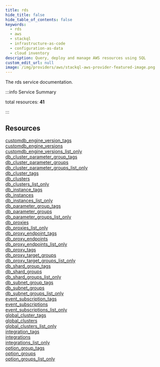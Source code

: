 ```yaml
---
title: rds
hide_title: false
hide_table_of_contents: false
keywords:
  - rds
  - aws
  - stackql
  - infrastructure-as-code
  - configuration-as-data
  - cloud inventory
description: Query, deploy and manage AWS resources using SQL
custom_edit_url: null
image: /img/providers/aws/stackql-aws-provider-featured-image.png
---
```


The rds service documentation.

:::info Service Summary

<div class="row">
<div class="providerDocColumn">
<span>total resources:&nbsp;<b>41</b></span><br />
</div>
</div>

:::

## Resources
<div class="row">
<div class="providerDocColumn">
<a href="/providers/aws/rds/customdb_engine_version_tags/">customdb_engine_version_tags</a><br />
<a href="/providers/aws/rds/customdb_engine_versions/">customdb_engine_versions</a><br />
<a href="/providers/aws/rds/customdb_engine_versions_list_only/">customdb_engine_versions_list_only</a><br />
<a href="/providers/aws/rds/db_cluster_parameter_group_tags/">db_cluster_parameter_group_tags</a><br />
<a href="/providers/aws/rds/db_cluster_parameter_groups/">db_cluster_parameter_groups</a><br />
<a href="/providers/aws/rds/db_cluster_parameter_groups_list_only/">db_cluster_parameter_groups_list_only</a><br />
<a href="/providers/aws/rds/db_cluster_tags/">db_cluster_tags</a><br />
<a href="/providers/aws/rds/db_clusters/">db_clusters</a><br />
<a href="/providers/aws/rds/db_clusters_list_only/">db_clusters_list_only</a><br />
<a href="/providers/aws/rds/db_instance_tags/">db_instance_tags</a><br />
<a href="/providers/aws/rds/db_instances/">db_instances</a><br />
<a href="/providers/aws/rds/db_instances_list_only/">db_instances_list_only</a><br />
<a href="/providers/aws/rds/db_parameter_group_tags/">db_parameter_group_tags</a><br />
<a href="/providers/aws/rds/db_parameter_groups/">db_parameter_groups</a><br />
<a href="/providers/aws/rds/db_parameter_groups_list_only/">db_parameter_groups_list_only</a><br />
<a href="/providers/aws/rds/db_proxies/">db_proxies</a><br />
<a href="/providers/aws/rds/db_proxies_list_only/">db_proxies_list_only</a><br />
<a href="/providers/aws/rds/db_proxy_endpoint_tags/">db_proxy_endpoint_tags</a><br />
<a href="/providers/aws/rds/db_proxy_endpoints/">db_proxy_endpoints</a><br />
<a href="/providers/aws/rds/db_proxy_endpoints_list_only/">db_proxy_endpoints_list_only</a><br />
<a href="/providers/aws/rds/db_proxy_tags/">db_proxy_tags</a>
</div>
<div class="providerDocColumn">
<a href="/providers/aws/rds/db_proxy_target_groups/">db_proxy_target_groups</a><br />
<a href="/providers/aws/rds/db_proxy_target_groups_list_only/">db_proxy_target_groups_list_only</a><br />
<a href="/providers/aws/rds/db_shard_group_tags/">db_shard_group_tags</a><br />
<a href="/providers/aws/rds/db_shard_groups/">db_shard_groups</a><br />
<a href="/providers/aws/rds/db_shard_groups_list_only/">db_shard_groups_list_only</a><br />
<a href="/providers/aws/rds/db_subnet_group_tags/">db_subnet_group_tags</a><br />
<a href="/providers/aws/rds/db_subnet_groups/">db_subnet_groups</a><br />
<a href="/providers/aws/rds/db_subnet_groups_list_only/">db_subnet_groups_list_only</a><br />
<a href="/providers/aws/rds/event_subscription_tags/">event_subscription_tags</a><br />
<a href="/providers/aws/rds/event_subscriptions/">event_subscriptions</a><br />
<a href="/providers/aws/rds/event_subscriptions_list_only/">event_subscriptions_list_only</a><br />
<a href="/providers/aws/rds/global_cluster_tags/">global_cluster_tags</a><br />
<a href="/providers/aws/rds/global_clusters/">global_clusters</a><br />
<a href="/providers/aws/rds/global_clusters_list_only/">global_clusters_list_only</a><br />
<a href="/providers/aws/rds/integration_tags/">integration_tags</a><br />
<a href="/providers/aws/rds/integrations/">integrations</a><br />
<a href="/providers/aws/rds/integrations_list_only/">integrations_list_only</a><br />
<a href="/providers/aws/rds/option_group_tags/">option_group_tags</a><br />
<a href="/providers/aws/rds/option_groups/">option_groups</a><br />
<a href="/providers/aws/rds/option_groups_list_only/">option_groups_list_only</a>
</div>
</div>
